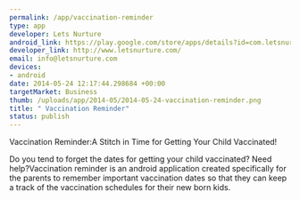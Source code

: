 ```yaml
--- 
permalink: /app/vaccination-reminder
type: app
developer: Lets Nurture
android_link: https://play.google.com/store/apps/details?id=com.letsnurture.vaccination_reminder
developer_link: http://www.letsnurture.com/
email: info@letsnurture.com
devices: 
- android
date: 2014-05-24 12:17:44.298684 +00:00
targetMarket: Business
thumb: /uploads/app/2014-05/2014-05-24-vaccination-reminder.png
title: " Vaccination Reminder"
status: publish
---
```


Vaccination Reminder:A Stitch in Time for Getting Your Child Vaccinated!

Do you tend to forget the dates for getting your child vaccinated? Need help?Vaccination reminder is an android application created specifically for the parents to remember important vaccination dates so that they can keep a track of the vaccination schedules for their new born kids.
